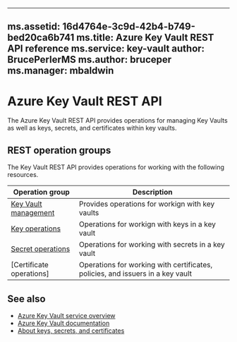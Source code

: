 
---
ms.assetid: 16d4764e-3c9d-42b4-b749-bed20ca6b741
ms.title: Azure Key Vault REST API reference
ms.service: key-vault
author: BrucePerlerMS
ms.author: bruceper
ms.manager: mbaldwin
---

# Azure Key Vault REST API

The Azure Key Vault REST API provides operations for managing Key Vaults as well as keys, secrets, and certificates within key vaults.



## REST operation groups
The Key Vault REST API provides operations for working with the following resources.

| Operation group            | Description                                           |
|-----------------------------|-------------------------------------------------------|
| [Key Vault management](~/api-ref/keyvault/vaults.json) | Provides operations for workign with key vaults |
| [Key operations](key-operations.md) | Operations for workign with keys in a key vault |
| [Secret operations](secret-operations.md) | Operations for working with secrets in a key vault |
| [Certificate operations] | Operations for working with certificates, policies, and issuers in a key vault |

                                       

## See also

- [Azure Key Vault service overview](https://azure.microsoft.com/services/key-vault/)
- [Azure Key Vault documentation](https://review.docs.microsoft.com/azure/key-vault/)
- [About keys, secrets, and certificates](about-keys--secrets-and-certificates.md)


